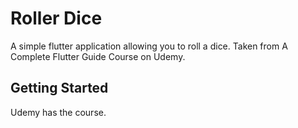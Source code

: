 # Roller Dice

A simple flutter application allowing you to roll a dice.  Taken from A Complete Flutter Guide Course on Udemy.

## Getting Started

Udemy has the course.